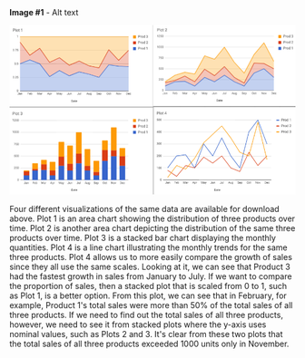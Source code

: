 <detail>
<summary><b>Image #1</b> - Alt text</summary>

![Four different visualizations of the same data available for download above](1.png)

Four different visualizations of the same data are available for download above. Plot 1 is an area chart showing the distribution of three products over time. Plot 2 is another area chart depicting the distribution of the same three products over time. Plot 3 is a stacked bar chart displaying the monthly quantities. Plot 4 is a line chart illustrating the monthly trends for the same three products. Plot 4 allows us to more easily compare the growth of sales since they all use the same scales. Looking at it, we can see that Product 3 had the fastest growth in sales from January to July. If we want to compare the proportion of sales, then a stacked plot that is scaled from 0 to 1, such as Plot 1, is a better option. From this plot, we can see that in February, for example, Product 1's total sales were more than 50% of the total sales of all three products. If we need to find out the total sales of all three products, however, we need to see it from stacked plots where the y-axis uses nominal values, such as Plots 2 and 3. It's clear from these two plots that the total sales of all three products exceeded 1000 units only in November.
</detail>